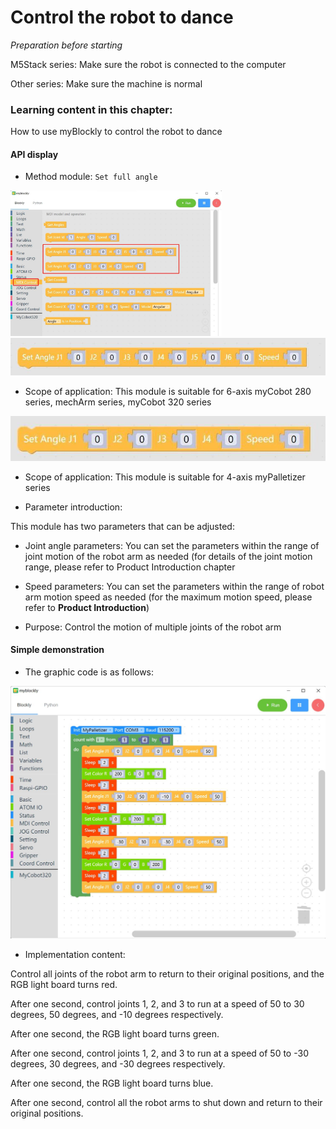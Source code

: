 # Control the robot to dance

<i>Preparation before starting</i>

M5Stack series: Make sure the robot is connected to the computer

Other series: Make sure the machine is normal

### Learning content in this chapter:

How to use myBlockly to control the robot to dance

#### API display

* Method module: `Set full angle`

<img src="../../../../resources\3-FunctionsAndApplications\6.developmentGuide\myBlocklyAndUlFlow\myblocklyTutorials\dance/set angle API 1.jpg" style="zoom: 33%;" />

<img src="../../../../resources\3-FunctionsAndApplications\6.developmentGuide\myBlocklyAndUlFlow\myblocklyTutorials\dance/set angle six.jpg" style="zoom: 67%;" />

* Scope of application: This module is suitable for 6-axis myCobot 280 series, mechArm series, myCobot 320 series

<img src="../../../../resources\3-FunctionsAndApplications\6.developmentGuide\myBlocklyAndUlFlow\myblocklyTutorials\dance/set angle four.jpg" style="zoom: 67%;" />

* Scope of application: This module is suitable for 4-axis myPalletizer series

* Parameter introduction:

This module has two parameters that can be adjusted:

* Joint angle parameters: You can set the parameters within the range of joint motion of the robot arm as needed (for details of the joint motion range, please refer to Product Introduction chapter

* Speed ​​parameters: You can set the parameters within the range of robot arm motion speed as needed (for the maximum motion speed, please refer to **Product Introduction**)

* Purpose: Control the motion of multiple joints of the robot arm

#### Simple demonstration

* The graphic code is as follows:

<img src="../../../../resources\3-FunctionsAndApplications\6.developmentGuide\myBlocklyAndUlFlow\myblocklyTutorials\dance/dance demo.jpg" style="zoom: 50%;" />

* Implementation content:

Control all joints of the robot arm to return to their original positions, and the RGB light board turns red.

After one second, control joints 1, 2, and 3 to run at a speed of 50 to 30 degrees, 50 degrees, and -10 degrees respectively.

After one second, the RGB light board turns green.

After one second, control joints 1, 2, and 3 to run at a speed of 50 to -30 degrees, 30 degrees, and -30 degrees respectively.

After one second, the RGB light board turns blue.

After one second, control all the robot arms to shut down and return to their original positions.